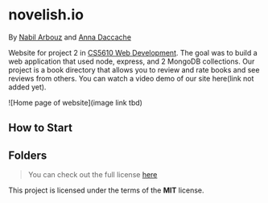# novelish.io
By [Nabil Arbouz](http://github.com/nabilarbouz) and [Anna Daccache](https://github.com/amdacccache)

Website for project 2 in [CS5610 Web Development](https://johnguerra.co/classes/webDevelopment_spring_2021/). The goal was to build a web application that used node, express, and 2 MongoDB collections. Our project is a book directory that allows you to review and rate books and see reviews from others. You can watch a video demo of our site here(link not added yet).

![Home page of website](image link tbd)

## How to Start 

## Folders

> You can check out the full license [here](/LICENSE)

This project is licensed under the terms of the **MIT** license.
